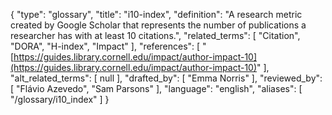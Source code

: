{
    "type": "glossary",
    "title": "i10-index",
    "definition": "A research metric created by Google Scholar that represents the number of publications a researcher has with at least 10 citations.",
    "related_terms": [
        "Citation",
        "DORA",
        "H-index",
        "Impact"
    ],
    "references": [
        "[https://guides.library.cornell.edu/impact/author-impact-10](https://guides.library.cornell.edu/impact/author-impact-10)"
    ],
    "alt_related_terms": [
        null
    ],
    "drafted_by": [
        "Emma Norris"
    ],
    "reviewed_by": [
        "Flávio Azevedo",
        "Sam Parsons"
    ],
    "language": "english",
    "aliases": [
        "/glossary/i10_index"
    ]
}